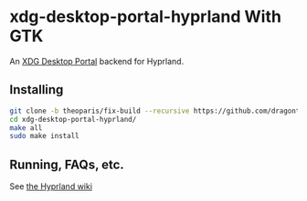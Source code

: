 # xdg-desktop-portal-hyprland With GTK
An [XDG Desktop Portal](https://github.com/flatpak/xdg-desktop-portal) backend for Hyprland.

## Installing
```sh
git clone -b theoparis/fix-build --recursive https://github.com/dragontos/xdg-desktop-portal-hyprland
cd xdg-desktop-portal-hyprland/
make all
sudo make install
```

## Running, FAQs, etc.
See [the Hyprland wiki](https://wiki.hyprland.org/Useful-Utilities/Hyprland-desktop-portal/)

